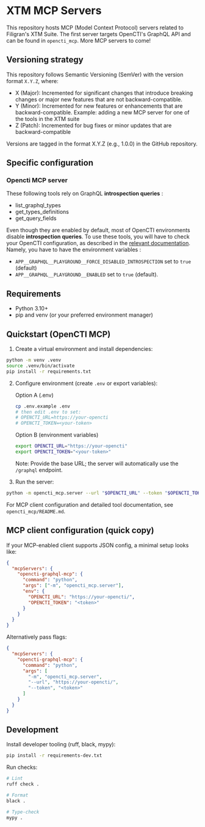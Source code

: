 # XTM MCP Servers

This repository hosts MCP (Model Context Protocol) servers related to Filigran's XTM Suite. The first server targets OpenCTI's GraphQL API and can be found in `opencti_mcp`. More MCP servers to come!

## Versioning strategy
This repository follows Semantic Versioning (SemVer) with the version format `X.Y.Z`, where:
- X (Major): Incremented for significant changes that introduce breaking changes or major new features that are not backward-compatible. 
- Y (Minor): Incremented for new features or enhancements that are backward-compatible. Example: adding a new MCP server for one of the tools in the XTM suite
- Z (Patch): Incremented for bug fixes or minor updates that are backward-compatible

Versions are tagged in the format X.Y.Z (e.g., 1.0.0) in the GitHub repository.

## Specific configuration

### Opencti MCP server
These following tools rely on GraphQL **introspection queries** : 

- list_graphql_types
- get_types_definitions
- get_query_fields

Even though they are enabled by default, most of OpenCTI environments disable **introspection queries**. To use these tools, you will have to check your OpenCTI configuration, as described in the [relevant documentation](https://docs.opencti.io/latest/deployment/configuration/?h=introspection#technical-customization). Namely, you have to have the environment variables :
* `APP__GRAPHQL__PLAYGROUND__FORCE_DISABLED_INTROSPECTION` set to `true` (default)
* `APP__GRAPHQL__PLAYGROUND__ENABLED` set to `true` (default).


## Requirements

- Python 3.10+
- pip and venv (or your preferred environment manager)

## Quickstart (OpenCTI MCP)

1. Create a virtual environment and install dependencies:
```bash
python -m venv .venv
source .venv/bin/activate
pip install -r requirements.txt
```

2. Configure environment (create `.env` or export variables):

   Option A (.env)
   ```bash
   cp .env.example .env
   # then edit .env to set:
   # OPENCTI_URL=https://your-opencti
   # OPENCTI_TOKEN=<your-token>
   ```

   Option B (environment variables)
   ```bash
   export OPENCTI_URL="https://your-opencti"
   export OPENCTI_TOKEN="<your-token>"
   ```

   Note: Provide the base URL; the server will automatically use the `/graphql` endpoint.

3. Run the server:
```bash
python -m opencti_mcp.server --url "$OPENCTI_URL" --token "$OPENCTI_TOKEN"
```

For MCP client configuration and detailed tool documentation, see `opencti_mcp/README.md`.

## MCP client configuration (quick copy)

If your MCP-enabled client supports JSON config, a minimal setup looks like:

```json
{
  "mcpServers": {
    "opencti-graphql-mcp": {
      "command": "python",
      "args": ["-m", "opencti_mcp.server"],
      "env": {
        "OPENCTI_URL": "https://your-opencti/",
        "OPENCTI_TOKEN": "<token>"
      }
    }
  }
}
```

Alternatively pass flags:

```json
{
  "mcpServers": {
    "opencti-graphql-mcp": {
      "command": "python",
      "args": [
        "-m", "opencti_mcp.server",
        "--url", "https://your-opencti/",
        "--token", "<token>"
      ]
    }
  }
}
```

## Development

Install developer tooling (ruff, black, mypy):

```bash
pip install -r requirements-dev.txt
```

Run checks:

```bash
# Lint
ruff check .

# Format
black .

# Type-check
mypy .
```
